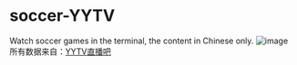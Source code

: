 # soccer-YYTV
Watch soccer games in the terminal, the content in Chinese only.
   ![image](https://github.com/YYZBZZB/soccer-YYTV/assets/147794768/ff7dac1a-5f64-4edf-adc4-28074e0027b4)
所有数据来自：<a href="https://www.yytv.live/">YYTV直播吧</a>
